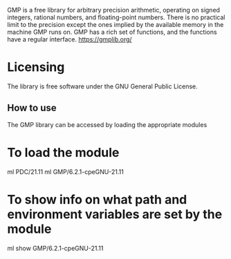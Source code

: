 GMP is a free library for arbitrary precision arithmetic, operating on signed integers, rational numbers, and floating-point numbers.
There is no practical limit to the precision except the ones implied by the available memory in the machine GMP runs on.
GMP has a rich set of functions, and the functions have a regular interface.
https://gmplib.org/

# Licensing
The library is free software under the GNU General Public License.


## How to use

The GMP library can be accessed by loading the appropriate modules
# To load the module
ml PDC/21.11
ml GMP/6.2.1-cpeGNU-21.11
# To show info on what path and environment variables are set by the module
ml show GMP/6.2.1-cpeGNU-21.11
